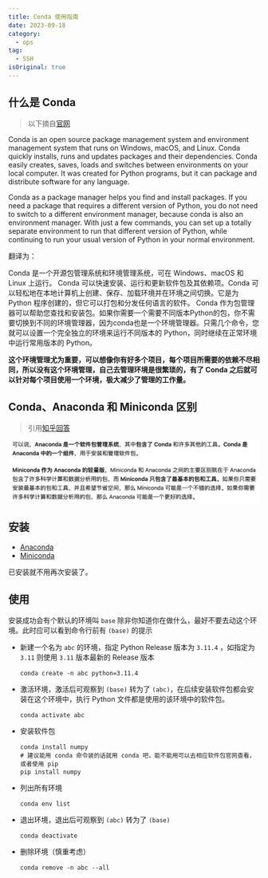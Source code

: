 ```yaml
---
title: Conda 使用指南
date: 2023-09-18
category:
  - ops
tag:
  - SSH
isOriginal: true
---
```


## 什么是 Conda
> 以下摘自[官网](https://docs.conda.io/en/latest/)

Conda is an open source package management system and environment management system that runs on Windows, macOS, and Linux. Conda quickly installs, runs and updates packages and their dependencies. Conda easily creates, saves, loads and switches between environments on your local computer. It was created for Python programs, but it can package and distribute software for any language.

Conda as a package manager helps you find and install packages. If you need a package that requires a different version of Python, you do not need to switch to a different environment manager, because conda is also an environment manager. With just a few commands, you can set up a totally separate environment to run that different version of Python, while continuing to run your usual version of Python in your normal environment.

翻译为：

Conda 是一个开源包管理系统和环境管理系统，可在 Windows、macOS 和 Linux 上运行。 Conda 可以快速安装、运行和更新软件包及其依赖项。Conda 可以轻松地在本地计算机上创建、保存、加载环境并在环境之间切换。它是为 Python 程序创建的，但它可以打包和分发任何语言的软件。
Conda 作为包管理器可以帮助您查找和安装包。如果你需要一个需要不同版本Python的包，你不需要切换到不同的环境管理器，因为conda也是一个环境管理器。只需几个命令，您就可以设置一个完全独立的环境来运行不同版本的 Python，同时继续在正常环境中运行常用版本的 Python。

**这个环境管理尤为重要，可以想像你有好多个项目，每个项目所需要的依赖不尽相同，所以没有这个环境管理，自己去管理环境是很繁琐的，有了 Conda 之后就可以针对每个项目使用一个环境，极大减少了管理的工作量。**

## Conda、Anaconda 和 Miniconda 区别
> 引用[知乎回答](https://www.zhihu.com/question/369468216/answer/2805823931)

![区别](/images/use-conda/conda.png)

## 安装

- [Anaconda](https://docs.anaconda.com/free/anaconda/install/index.html)
- [Miniconda](https://docs.conda.io/projects/miniconda/en/latest/)

已安装就不用再次安装了。

## 使用

安装成功会有个默认的环境叫 `base` 除非你知道你在做什么，最好不要去动这个环境。此时应可以看到命令行前有 `(base)` 的提示

- 新建一个名为 `abc` 的环境，指定 Python Release 版本为 `3.11.4` ，如指定为 `3.11` 则使用 `3.11` 版本最新的 Release 版本

    ```shell
    conda create -n abc python=3.11.4
    ```

- 激活环境，激活后可观察到 `(base)` 转为了 `(abc)`，在后续安装软件包都会安装在这个环境中，执行 Python 文件都是使用的该环境中的软件包。

    ```shell
    conda activate abc
    ```

- 安装软件包

    ```shell
    conda install numpy
    # 建议能用 conda 命令装的话就用 conda 吧，能不能用可以去相应软件包官网查看，或者使用 pip 
    pip install numpy
    ```

- 列出所有环境

    ```shell
    conda env list
    ```

- 退出环境，退出后可观察到 `(abc)` 转为了 `(base)`

    ```shell
    conda deactivate
    ```

- 删除环境（慎重考虑）

    ```shell
    conda remove -n abc --all
    ```